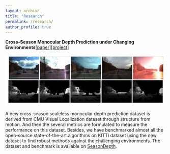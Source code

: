 ```yaml
---
layout: archive
title: "Research"
permalink: /research/
author_profile: true
---
```


**Cross-Season Monocular Depth Prediction under Changing Environments**\[[paper](https://arxiv.org/abs/2011.04408)\]\[[project](https://seasondepth.github.io/)\]

<img src="../images/seasondepth.png" alt="seasondepth" />

A new cross-season scaleless monocular depth prediction dataset is derived from CMU Visual Localization dataset through structure from motion. And then the several metrics are formulated to measure the performance on this dataset. Besides, we have benchmarked almost all the open-source state-of-the-art algorithms on KITTI dataset using the new dataset to find robust methods against the challenging environments. The dataset and benchmark is available on [SeasonDepth](https://seasondepth.github.io/).
